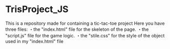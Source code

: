 # TrisProject_JS
This is a repository made for containing a tic-tac-toe project
Here you have three files:
・the "index.html" file for the skeleton of the page.
・the "script.js" file for the game logic.
・the "stile.css" for the style of the object used in my "index.html" file
